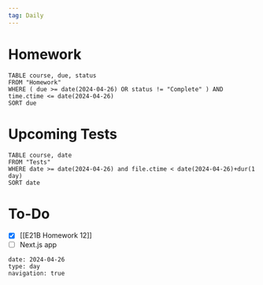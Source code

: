 ```yaml
---
tag: Daily
---
```

# Homework
```dataview
TABLE course, due, status
FROM "Homework" 
WHERE ( due >= date(2024-04-26) OR status != "Complete" ) AND time.ctime <= date(2024-04-26)
SORT due
```
# Upcoming Tests
```dataview
TABLE course, date
FROM "Tests" 
WHERE date >= date(2024-04-26) and file.ctime < date(2024-04-26)+dur(1 day)
SORT date
```
# To-Do
- [x] [[E21B Homework 12]]
- [ ] Next.js app

```gEvent
date: 2024-04-26
type: day
navigation: true
```